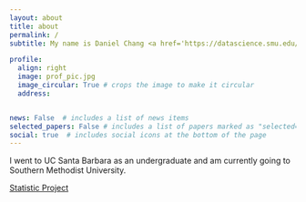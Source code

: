 ```yaml
---
layout: about
title: about
permalink: /
subtitle: My name is Daniel Chang <a href='https://datascience.smu.edu/'>Southern Methodist University</a>

profile:
  align: right
  image: prof_pic.jpg
  image_circular: True # crops the image to make it circular
  address: 


news: False  # includes a list of news items
selected_papers: False # includes a list of papers marked as "selected={true}"
social: true  # includes social icons at the bottom of the page
---
```


I went to UC Santa Barbara as an undergraduate and am currently going to Southern Methodist University.

<a href='https://github.com/Mr-Chang95/MSDS6371-Project-Home-Prices-Predictions'>Statistic Project</a>

